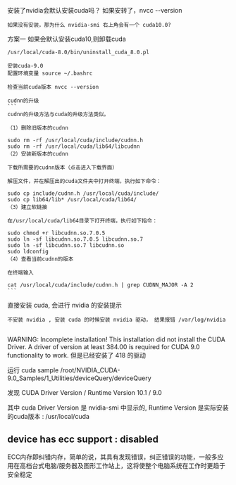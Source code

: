 安装了nvidia会默认安装cuda吗？
    如果安转了，nvcc --version

    如果没有安装，那为什么 nvidia-smi 右上角会有一个 cuda10.0?

方案一
    如果会默认安装cuda10,则卸载cuda
    
    /usr/local/cuda-8.0/bin/uninstall_cuda_8.0.pl

    安装cuda-9.0
    配置环境变量 source ~/.bashrc

    检查当前cuda版本 nvcc --version

    cudnn的升级
    ```
    cudnn的升级方法与cuda的升级方法类似。

    （1）删除旧版本的cudnn

    sudo rm -rf /usr/local/cuda/include/cudnn.h
    sudo rm -rf /usr/local/cuda/lib64/libcudnn
    （2）安装新版本的cudnn

    下载所需要的cudnn版本（点击进入下载界面）

    解压文件，并在解压出的cuda文件夹中打开终端，执行如下命令：

    sudo cp include/cudnn.h /usr/local/cuda/include/
    sudo cp lib64/lib* /usr/local/cuda/lib64/
    （3）建立软链接

    在/usr/local/cuda/lib64目录下打开终端，执行如下指令：

    sudo chmod +r libcudnn.so.7.0.5
    sudo ln -sf libcudnn.so.7.0.5 libcudnn.so.7  
    sudo ln -sf libcudnn.so.7 libcudnn.so     
    sudo ldconfig
    （4）查看当前cudnn的版本

    在终端输入

    cat /usr/local/cuda/include/cudnn.h | grep CUDNN_MAJOR -A 2
    ```


直接安装 cuda, 会进行 nvidia 的安装提示

    不安装 nvidia , 安装 cuda 的时候安装 nvidia 驱动， 结果报错 /var/log/nvidia





## 
WARNING: Incomplete installation! This installation did not install the CUDA Driver. A driver of version at least 384.00 is required for CUDA 9.0 functionality to work.
但是已经安装了 418 的驱动

运行 cuda sample  /root/NVIDIA_CUDA-9.0_Samples/1_Utilities/deviceQuery/deviceQuery

发现
CUDA Driver Version / Runtime Version          10.1 / 9.0

其中 cuda Driver Version 是 nvidia-smi 中显示的, Runtime Version 是实际安装的cuda版本 : /usr/local/cuda






## device has ecc support   : disabled
ECC内存即纠错内存，简单的说，其具有发现错误，纠正错误的功能，一般多应用在高档台式电脑/服务器及图形工作站上，这将使整个电脑系统在工作时更趋于安全稳定
